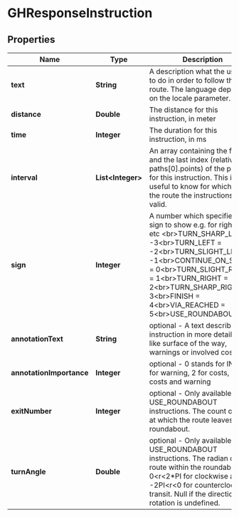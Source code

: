 
# GHResponseInstruction

## Properties
Name | Type | Description | Notes
------------ | ------------- | ------------- | -------------
**text** | **String** | A description what the user has to do in order to follow the route. The language depends on the locale parameter. |  [optional]
**distance** | **Double** | The distance for this instruction, in meter |  [optional]
**time** | **Integer** | The duration for this instruction, in ms |  [optional]
**interval** | **List&lt;Integer&gt;** | An array containing the first and the last index (relative to paths[0].points) of the points for this instruction. This is useful to know for which part of the route the instructions are valid. |  [optional]
**sign** | **Integer** | A number which specifies the sign to show e.g. for right turn etc &lt;br&gt;TURN_SHARP_LEFT &#x3D; -3&lt;br&gt;TURN_LEFT &#x3D; -2&lt;br&gt;TURN_SLIGHT_LEFT &#x3D; -1&lt;br&gt;CONTINUE_ON_STREET &#x3D; 0&lt;br&gt;TURN_SLIGHT_RIGHT &#x3D; 1&lt;br&gt;TURN_RIGHT &#x3D; 2&lt;br&gt;TURN_SHARP_RIGHT &#x3D; 3&lt;br&gt;FINISH &#x3D; 4&lt;br&gt;VIA_REACHED &#x3D; 5&lt;br&gt;USE_ROUNDABOUT &#x3D; 6 |  [optional]
**annotationText** | **String** | optional - A text describing the instruction in more detail, e.g. like surface of the way, warnings or involved costs. |  [optional]
**annotationImportance** | **Integer** | optional - 0 stands for INFO, 1 for warning, 2 for costs, 3 for costs and warning |  [optional]
**exitNumber** | **Integer** | optional - Only available for USE_ROUNDABOUT instructions. The count of exits at which the route leaves the roundabout. |  [optional]
**turnAngle** | **Double** | optional - Only available for USE_ROUNDABOUT instructions. The radian of the route within the roundabout - 0&lt;r&lt;2*PI for clockwise and -2PI&lt;r&lt;0 for counterclockwise transit. Null if the direction of rotation is undefined. |  [optional]



